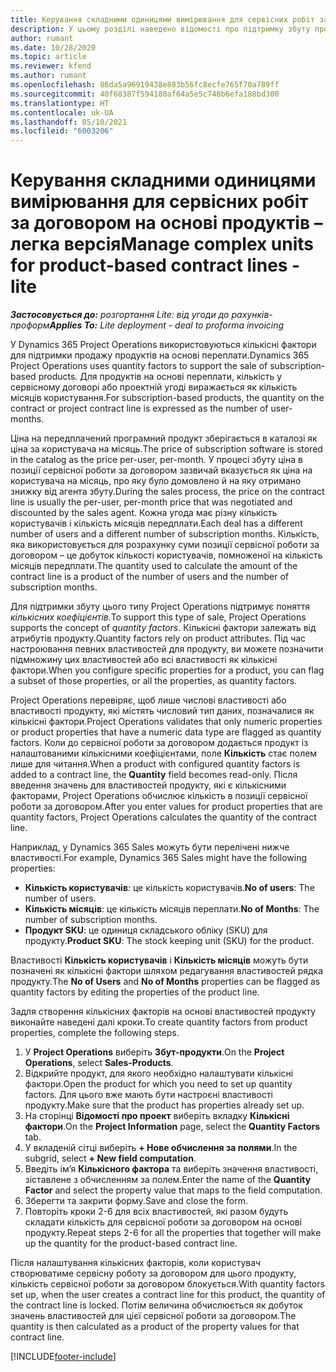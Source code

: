 ```yaml
---
title: Керування складними одиницями вимірювання для сервісних робіт за договором на основі продуктів – легка версія
description: У цьому розділі наведено відомості про підтримку збуту продуктів на основі передплати.
author: rumant
ms.date: 10/28/2020
ms.topic: article
ms.reviewer: kfend
ms.author: rumant
ms.openlocfilehash: 86da5a96919438e883b56fc8ecfe765f70a789ff
ms.sourcegitcommit: 40f68387f594180af64a5e5c748b6efa188bd300
ms.translationtype: HT
ms.contentlocale: uk-UA
ms.lasthandoff: 05/10/2021
ms.locfileid: "6003206"
---
```

# <a name="manage-complex-units-for-product-based-contract-lines---lite"></a><span data-ttu-id="c29ea-103">Керування складними одиницями вимірювання для сервісних робіт за договором на основі продуктів – легка версія</span><span class="sxs-lookup"><span data-stu-id="c29ea-103">Manage complex units for product-based contract lines - lite</span></span>

<span data-ttu-id="c29ea-104">_**Застосовується до:** розгортання Lite: від угоди до рахунків-проформ_</span><span class="sxs-lookup"><span data-stu-id="c29ea-104">_**Applies To:** Lite deployment - deal to proforma invoicing_</span></span>

<span data-ttu-id="c29ea-105">У Dynamics 365 Project Operations використовуються кількісні фактори для підтримки продажу продуктів на основі переплати.</span><span class="sxs-lookup"><span data-stu-id="c29ea-105">Dynamics 365 Project Operations uses quantity factors to support the sale of subscription-based products.</span></span> <span data-ttu-id="c29ea-106">Для продуктів на основі переплати, кількість у сервісному договорі або проектній угоді виражається як кількість місяців користування.</span><span class="sxs-lookup"><span data-stu-id="c29ea-106">For subscription-based products, the quantity on the contract or project contract line is expressed as the number of user-months.</span></span>

<span data-ttu-id="c29ea-107">Ціна на передплачений програмний продукт зберігається в каталозі як ціна за користувача на місяць.</span><span class="sxs-lookup"><span data-stu-id="c29ea-107">The price of subscription software is stored in the catalog as the price per-user, per-month.</span></span> <span data-ttu-id="c29ea-108">У процесі збуту ціна в позиції сервісної роботи за договором зазвичай вказується як ціна на користувача на місяць, про яку було домовлено й на яку отримано знижку від агента збуту.</span><span class="sxs-lookup"><span data-stu-id="c29ea-108">During the sales process, the price on the contract line is usually the per-user, per-month price that was negotiated and discounted by the sales agent.</span></span> <span data-ttu-id="c29ea-109">Кожна угода має різну кількість користувачів і кількість місяців передплати.</span><span class="sxs-lookup"><span data-stu-id="c29ea-109">Each deal has a different number of users and a different number of subscription months.</span></span> <span data-ttu-id="c29ea-110">Кількість, яка використовується для розрахунку суми позиції сервісної роботи за договором – це добуток кількості користувачів, помноженої на кількість місяців передплати.</span><span class="sxs-lookup"><span data-stu-id="c29ea-110">The quantity used to calculate the amount of the contract line is a product of the number of users and the number of subscription months.</span></span>

<span data-ttu-id="c29ea-111">Для підтримки збуту цього типу Project Operations підтримує поняття *кількісних коефіцієнтів*.</span><span class="sxs-lookup"><span data-stu-id="c29ea-111">To support this type of sale, Project Operations supports the concept of *quantity factors*.</span></span> <span data-ttu-id="c29ea-112">Кількісні фактори залежать від атрибутів продукту.</span><span class="sxs-lookup"><span data-stu-id="c29ea-112">Quantity factors rely on product attributes.</span></span> <span data-ttu-id="c29ea-113">Під час настроювання певних властивостей для продукту, ви можете позначити підмножину цих властивостей або всі властивості як кількісні фактори.</span><span class="sxs-lookup"><span data-stu-id="c29ea-113">When you configure specific properties for a product, you can flag a subset of those properties, or all the properties, as quantity factors.</span></span>

<span data-ttu-id="c29ea-114">Project Operations перевіряє, щоб лише числові властивості або властивості продукту, які містять числовий тип даних, позначалися як кількісні фактори.</span><span class="sxs-lookup"><span data-stu-id="c29ea-114">Project Operations validates that only numeric properties or product properties that have a numeric data type are flagged as quantity factors.</span></span> <span data-ttu-id="c29ea-115">Коли до сервісної роботи за договором додається продукт із налаштованими кількісними коефіцієнтами, поле **Кількість** стає полем лише для читання.</span><span class="sxs-lookup"><span data-stu-id="c29ea-115">When a product with configured quantity factors is added to a contract line, the **Quantity** field  becomes read-only.</span></span> <span data-ttu-id="c29ea-116">Після введення значень для властивостей продукту, які є кількісними факторами, Project Operations обчислює кількість в позиції сервісної роботи за договором.</span><span class="sxs-lookup"><span data-stu-id="c29ea-116">After you enter values for product properties that are quantity factors, Project Operations calculates the quantity of the contract line.</span></span>

<span data-ttu-id="c29ea-117">Наприклад, у Dynamics 365 Sales можуть бути перелічені нижче властивості.</span><span class="sxs-lookup"><span data-stu-id="c29ea-117">For example, Dynamics 365 Sales might have the following properties:</span></span>

- <span data-ttu-id="c29ea-118">**Кількість користувачів**: це кількість користувачів.</span><span class="sxs-lookup"><span data-stu-id="c29ea-118">**No of users**: The number of users.</span></span>
- <span data-ttu-id="c29ea-119">**Кількість місяців**: це кількість місяців переплати.</span><span class="sxs-lookup"><span data-stu-id="c29ea-119">**No of Months**: The number of subscription months.</span></span>
- <span data-ttu-id="c29ea-120">**Продукт SKU**: це одиниця складського обліку (SKU) для продукту.</span><span class="sxs-lookup"><span data-stu-id="c29ea-120">**Product SKU**: The stock keeping unit (SKU) for the product.</span></span>

<span data-ttu-id="c29ea-121">Властивості **Кількість користувачів** і **Кількість місяців** можуть бути позначені як кількісні фактори шляхом редагування властивостей рядка продукту.</span><span class="sxs-lookup"><span data-stu-id="c29ea-121">The **No of Users** and **No of Months** properties can be flagged as quantity factors by editing the properties of the product line.</span></span>

<span data-ttu-id="c29ea-122">Задля створення кількісних факторів на основі властивостей продукту виконайте наведені далі кроки.</span><span class="sxs-lookup"><span data-stu-id="c29ea-122">To create quantity factors from product properties, complete the following steps.</span></span>

1. <span data-ttu-id="c29ea-123">У **Project Operations** виберіть **Збут-продукти**.</span><span class="sxs-lookup"><span data-stu-id="c29ea-123">On the **Project Operations**, select **Sales-Products**.</span></span>
2. <span data-ttu-id="c29ea-124">Відкрийте продукт, для якого необхідно налаштувати кількісні фактори.</span><span class="sxs-lookup"><span data-stu-id="c29ea-124">Open the product for which you need to set up quantity factors.</span></span> <span data-ttu-id="c29ea-125">Для цього вже мають бути настроєні властивості продукту.</span><span class="sxs-lookup"><span data-stu-id="c29ea-125">Make sure that the product has properties already set up.</span></span>
3. <span data-ttu-id="c29ea-126">На сторінці **Відомості про проект** виберіть вкладку **Кількісні фактори**.</span><span class="sxs-lookup"><span data-stu-id="c29ea-126">On the **Project Information** page, select the **Quantity Factors** tab.</span></span>
4. <span data-ttu-id="c29ea-127">У вкладеній сітці виберіть **+ Нове обчислення за полями**.</span><span class="sxs-lookup"><span data-stu-id="c29ea-127">In the subgrid, select **+ New field computation**.</span></span>
5. <span data-ttu-id="c29ea-128">Введіть ім’я **Кількісного фактора** та виберіть значення властивості, зіставлене з обчисленням за полем.</span><span class="sxs-lookup"><span data-stu-id="c29ea-128">Enter the name of the **Quantity Factor** and select the property value that maps to the field computation.</span></span>
6. <span data-ttu-id="c29ea-129">Зберегти та закрити форму.</span><span class="sxs-lookup"><span data-stu-id="c29ea-129">Save and close the form.</span></span>
7. <span data-ttu-id="c29ea-130">Повторіть кроки 2-6 для всіх властивостей, які разом будуть складати кількість для сервісної роботи за договором на основі продукту.</span><span class="sxs-lookup"><span data-stu-id="c29ea-130">Repeat steps 2-6 for all the properties that together will make up the quantity for the product-based contract line.</span></span>

<span data-ttu-id="c29ea-131">Після налаштування кількісних факторів, коли користувач створюватиме сервісну роботу за договором для цього продукту, кількість сервісної роботи за договором блокується.</span><span class="sxs-lookup"><span data-stu-id="c29ea-131">With quantity factors set up, when the user creates a contract line for this product, the quantity of the contract line is locked.</span></span> <span data-ttu-id="c29ea-132">Потім величина обчислюється як добуток значень властивостей для цієї сервісної роботи за договором.</span><span class="sxs-lookup"><span data-stu-id="c29ea-132">The quantity is then calculated as a product of the property values for that contract line.</span></span>


[!INCLUDE[footer-include](../../includes/footer-banner.md)]